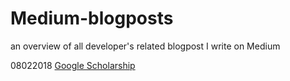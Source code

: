 # Medium-blogposts
an overview of all developer's related blogpost I write on Medium


08022018 [Google Scholarship](https://medium.com/@diana.vile/google-developer-scholarship-front-end-web-dev-phase-1-f8b1e0b9c3af)
